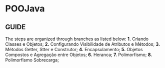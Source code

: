 # POOJava
## GUIDE
The steps are organized through branches as listed below:
**1.** Criando Classes e Objetos;
**2.** Configurando Visibilidade de Atributos e Métodos;
**3.** Métodos Getter, Stter e Construtor;
**4.** Encapsulamento;
**5.** Objetos Compostos e Agregação entre Objetos;
**6.** Heranca;
**7.** Polimorfismo;
**8.**  Polimorfismo Sobrecarga;
